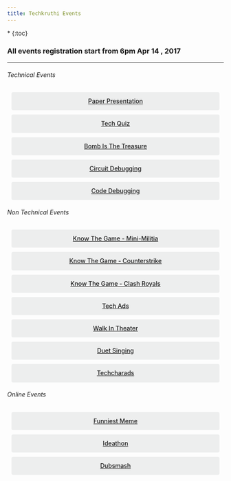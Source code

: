```yaml
---
title: Techkruthi Events
---
```




<style>
.button {
  display: flex;
  overflow: hidden;

  margin: 10px;
  padding: 12px 12px;

  cursor: pointer;
  user-select: none;
  transition: all 60ms ease-in-out;
  text-align: center;
  white-space: nowrap;
  text-decoration: none !important;
  text-transform: none;
  text-transform: capitalize;

  color: #fff;
  border: 0 none;
  border-radius: 4px;

  font-size: 14px;
  font-weight: 500;
  line-height: 1.3;

  -webkit-appearance: none;
  -moz-appearance:    none;
  appearance:         none;
 
  justify-content: center;
  align-items: center;
  flex: 0 0 160px;

  &:hover {
    transition: all 60ms ease;

    opacity: .85;
  }
  
  &:active {
    transition: all 60ms ease;
    opacity: .75;
  }
  
  &:focus {
    outline: 1px dotted #959595;
    outline-offset: -4px;
  }
}

.button.-regular {
  color: #202129;
  background-color: #edeeee;
  
  &:hover {
    color: #202129;
    background-color: #e1e2e2;
    opacity: 1;
  }
  
  &:active {
    background-color: #d5d6d6;
    opacity: 1;
  }
}
</style>


<nav class="toc" markdown="1">
*   
{:toc}
</nav>

<h3> All events registration start from 6pm  Apr 14 , 2017</h3>
<!---
<h4> If interested in multiple events do fill up this <a target="_blank" href="https://goo.gl/forms/pPs98LbyaOMOmIEO2">Form</a>
</h4>
--->
<hr>



###### Technical Events

<div class='button -regular center'>
<a target="_blank" href="https://ecernsit.github.io/techkruthi/paper">Paper Presentation</a>
</div>

<div class='button -regular center'>
<a target="_blank" href="https://ecernsit.github.io/techkruthi/quiz">Tech Quiz</a>
</div>

<div class='button -regular center'>
<a target="_blank" href="https://ecernsit.github.io/techkruthi/bomb">Bomb is the Treasure</a>
</div>

<div class='button -regular center'>
<a target="_blank" href="https://ecernsit.github.io/techkruthi/circuit">Circuit Debugging</a>
</div>

<div class='button -regular center'>
<a target="_blank" href="https://ecernsit.github.io/techkruthi/code">Code debugging</a>
</div>






###### Non Technical Events

<div class='button -regular center'>
<a target="_blank" href="https://ecernsit.github.io/techkruthi/mm">Know the game - Mini-militia</a>
</div>

<div class='button -regular center'>
<a target="_blank" href="https://ecernsit.github.io/techkruthi/cs">Know the game - Counterstrike</a>
</div>

<div class='button -regular center'>
<a target="_blank" href="https://ecernsit.github.io/techkruthi/clashroyals">Know the game - Clash Royals</a>
</div>

<div class='button -regular center'>
<a target="_blank" href="https://ecernsit.github.io/techkruthi/ads">Tech Ads</a>
</div>

<div class='button -regular center'>
<a target="_blank" href="https://ecernsit.github.io/techkruthi/theater">Walk In Theater</a></div>

<div class='button -regular center'>
<a target="_blank" href="https://ecernsit.github.io/techkruthi/duet">Duet Singing</a></div>

<div class='button -regular center'>
<a target="_blank" href="https://ecernsit.github.io/techkruthi/techcharads">Techcharads</a></div>



###### Online Events

<div class='button -regular center'>
<a target="_blank" href="https://ecernsit.github.io/techkruthi/fun">Funniest Meme</a></div>

<div class='button -regular center'>
<a target="_blank" href="https://ecernsit.github.io/techkruthi/idea">Ideathon</a></div>

<div class='button -regular center'>
<a target="_blank" href="https://ecernsit.github.io/techkruthi/dubsmash">Dubsmash</a>
</div>


